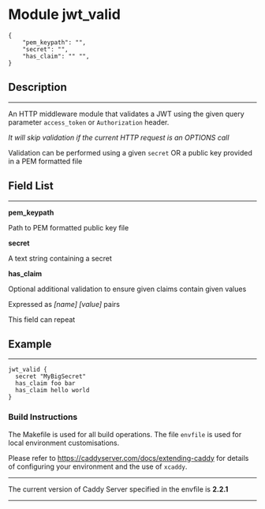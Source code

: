 # Module jwt_valid

```
{
    "pem_keypath": "",
    "secret": "",
    "has_claim": "" "",
}
```
## Description
____

An HTTP middleware module that validates a JWT using the given query parameter `access_token` or `Authorization` header. 

_It will skip validation if the current HTTP request is an OPTIONS call_

Validation can be performed using a given `secret` OR a public key provided in a PEM formatted file

## Field List
____

**pem_keypath**
  
Path to PEM formatted public key file

**secret**

A text string containing a secret

**has_claim**

Optional additional validation to ensure given claims contain given values

Expressed as _[name] [value]_ pairs

This field can repeat

## Example
____

```
jwt_valid {
  secret "MyBigSecret"
  has_claim foo bar
  has_claim hello world
}
```

### Build Instructions

The Makefile is used for all build operations.  The file `envfile` is used for local environment customisations.

Please refer to https://caddyserver.com/docs/extending-caddy for details of configuring your environment and the use of `xcaddy`.
__________

The current version of Caddy Server specified in the envfile is **2.2.1** 

__________
